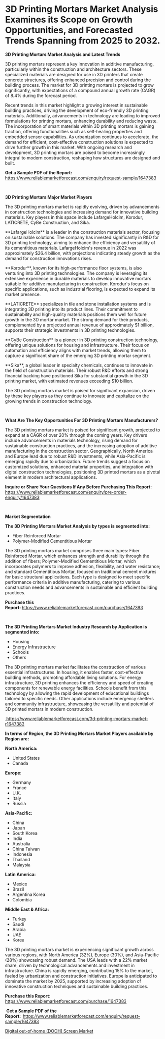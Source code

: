 <p><h1>3D Printing Mortars Market Analysis Examines its Scope on Growth Opportunities, and Forecasted Trends Spanning from 2025 to 2032.</h1></p><p><strong>3D Printing Mortars Market Analysis and Latest Trends</strong></p>
<p><p>3D printing mortars represent a key innovation in additive manufacturing, particularly within the construction and architecture sectors. These specialized materials are designed for use in 3D printers that create concrete structures, offering enhanced precision and control during the building process. The market for 3D printing mortars is projected to grow significantly, with expectations of a compound annual growth rate (CAGR) of 8.4% during the forecast period.</p><p>Recent trends in this market highlight a growing interest in sustainable building practices, driving the development of eco-friendly 3D printing materials. Additionally, advancements in technology are leading to improved formulations for printing mortars, enhancing durability and reducing waste. The incorporation of smart materials within 3D printing mortars is gaining traction, offering functionalities such as self-healing properties and embedded sensor capabilities. As urbanization continues to accelerate, the demand for efficient, cost-effective construction solutions is expected to drive further growth in this market. With ongoing research and development, 3D printing mortars are poised to become increasingly integral to modern construction, reshaping how structures are designed and built.</p></p>
<p><strong>Get a Sample PDF of the Report:&nbsp;</strong> <a href="https://www.reliablemarketforecast.com/enquiry/request-sample/1647383?utm_campaign=2336&utm_medium=2&utm_source=Github&utm_content=ia&utm_term=29032025&utm_id=3d-printing-mortars">https://www.reliablemarketforecast.com/enquiry/request-sample/1647383</a></p>
<p>&nbsp;</p>
<p><strong>3D Printing Mortars Major Market Players</strong></p>
<p><p>The 3D printing mortars market is rapidly evolving, driven by advancements in construction technologies and increasing demand for innovative building materials. Key players in this space include LafargeHolcim, Korodur, LATICRETE, CyBe Construction, and Sika.</p><p>**LafargeHolcim** is a leader in the construction materials sector, focusing on sustainable solutions. The company has invested significantly in R&D for 3D printing technology, aiming to enhance the efficiency and versatility of its cementitious materials. LafargeHolcim's revenue in 2022 was approximately $26.4 billion, with projections indicating steady growth as the demand for construction innovations rises.</p><p>**Korodur**, known for its high-performance floor systems, is also venturing into 3D printing technologies. The company is leveraging its extensive experience in durable materials to develop innovative mortars suitable for additive manufacturing in construction. Korodur's focus on specific applications, such as industrial flooring, is expected to expand its market presence.</p><p>**LATICRETE** specializes in tile and stone installation systems and is integrating 3D printing into its product lines. Their commitment to sustainability and high-quality materials positions them well for future growth in the 3D mortar market. The strong demand for their products, complemented by a projected annual revenue of approximately $1 billion, supports their strategic investments in 3D printing technologies.</p><p>**CyBe Construction** is a pioneer in 3D printing construction technology, offering unique solutions for housing and infrastructure. Their focus on automation and efficiency aligns with market trends, allowing them to capture a significant share of the emerging 3D printing mortar segment.</p><p>**Sika**, a global leader in specialty chemicals, continues to innovate in the field of construction materials. Their robust R&D efforts and strong financial backing have positioned Sika for substantial growth in the 3D printing market, with estimated revenues exceeding $10 billion. </p><p>The 3D printing mortars market is poised for significant expansion, driven by these key players as they continue to innovate and capitalize on the growing trends in construction technology.</p></p>
<p>&nbsp;</p>
<p><strong>What Are The Key Opportunities For 3D Printing Mortars Manufacturers?</strong></p>
<p><p>The 3D printing mortars market is poised for significant growth, projected to expand at a CAGR of over 20% through the coming years. Key drivers include advancements in materials technology, rising demand for sustainable construction practices, and the increasing adoption of additive manufacturing in the construction sector. Geographically, North America and Europe lead due to robust R&D investments, while Asia-Pacific is emerging rapidly due to urbanization. Future trends suggest a focus on customized solutions, enhanced material properties, and integration with digital construction technologies, positioning 3D printed mortars as a pivotal element in modern architectural applications.</p></p>
<p><strong>Inquire or Share Your Questions If Any Before Purchasing This Report:</strong> <a href="https://www.reliablemarketforecast.com/enquiry/pre-order-enquiry/1647383?utm_campaign=2336&utm_medium=2&utm_source=Github&utm_content=ia&utm_term=29032025&utm_id=3d-printing-mortars">https://www.reliablemarketforecast.com/enquiry/pre-order-enquiry/1647383</a></p>
<p>&nbsp;</p>
<p><strong>Market Segmentation</strong></p>
<p><strong>The 3D Printing Mortars Market Analysis by types is segmented into:</strong></p>
<p><ul><li>Fiber Reinforced Mortar</li><li>Polymer-Modified Cementitious Mortar</li></ul></p>
<p><p>The 3D printing mortars market comprises three main types: Fiber Reinforced Mortar, which enhances strength and durability through the addition of fibers; Polymer-Modified Cementitious Mortar, which incorporates polymers to improve adhesion, flexibility, and water resistance; and standard Cementitious Mortar, focused on traditional cement mixtures for basic structural applications. Each type is designed to meet specific performance criteria in additive manufacturing, catering to various construction needs and advancements in sustainable and efficient building practices.</p></p>
<p><strong>Purchase this Report:&nbsp;</strong><a href="https://www.reliablemarketforecast.com/purchase/1647383?utm_campaign=2336&utm_medium=2&utm_source=Github&utm_content=ia&utm_term=29032025&utm_id=3d-printing-mortars">https://www.reliablemarketforecast.com/purchase/1647383</a></p>
<p>&nbsp;</p>
<p><strong>The 3D Printing Mortars Market Industry Research by Application is segmented into:</strong></p>
<p><ul><li>Housing</li><li>Energy Infrastructure</li><li>Schools</li><li>Others</li></ul></p>
<p><p>The 3D printing mortars market facilitates the construction of various essential infrastructures. In housing, it enables faster, cost-effective building methods, promoting affordable living solutions. For energy infrastructure, 3D printing enhances the efficiency and speed of creating components for renewable energy facilities. Schools benefit from this technology by allowing the rapid development of educational buildings tailored to specific needs. Other applications include emergency shelters and community infrastructure, showcasing the versatility and potential of 3D printed mortars in modern construction.</p></p>
<p><a href="https://www.reliablemarketforecast.com/3d-printing-mortars-market-r1647383?utm_campaign=2336&utm_medium=2&utm_source=Github&utm_content=ia&utm_term=29032025&utm_id=3d-printing-mortars">&nbsp;https://www.reliablemarketforecast.com/3d-printing-mortars-market-r1647383</a></p>
<p><strong>In terms of Region, the 3D Printing Mortars Market Players available by Region are:</strong></p>
<p>
    <p> <strong> North America: </strong>
        <ul>
            <li>United States</li>
            <li>Canada</li>
        </ul>
        </p> 
    <p> <strong> Europe: </strong>
        <ul>
            <li>Germany</li>
            <li>France</li>
            <li>U.K.</li>
            <li>Italy</li>
            <li>Russia</li>
        </ul>
        </p> 
    <p> <strong> Asia-Pacific: </strong>
        <ul>
            <li>China</li>
            <li>Japan</li>
            <li>South Korea</li>
            <li>India</li>
            <li>Australia</li>
            <li>China Taiwan</li>
            <li>Indonesia</li>
            <li>Thailand</li>
            <li>Malaysia</li>
        </ul>
        </p> 
    <p> <strong> Latin America: </strong>
        <ul>
            <li>Mexico</li>
            <li>Brazil</li>
            <li>Argentina Korea</li>
            <li>Colombia</li>
        </ul>
        </p> 
    <p> <strong> Middle East & Africa: </strong>
        <ul>
            <li>Turkey</li>
            <li>Saudi</li>
            <li>Arabia</li>
            <li>UAE</li>
            <li>Korea</li>
        </ul>
    </p>
    </p>
<p><p>The 3D printing mortars market is experiencing significant growth across various regions, with North America (32%), Europe (30%), and Asia-Pacific (28%) showcasing robust demand. The USA leads with a 22% market share, driven by technological advancements and investment in infrastructure. China is rapidly emerging, contributing 15% to the market, fueled by urbanization and construction initiatives. Europe is anticipated to dominate the market by 2025, supported by increasing adoption of innovative construction techniques and sustainable building practices.</p></p>
<p><strong>Purchase this Report: </strong><a href="https://www.reliablemarketforecast.com/purchase/1647383?utm_campaign=2336&utm_medium=2&utm_source=Github&utm_content=ia&utm_term=29032025&utm_id=3d-printing-mortars">https://www.reliablemarketforecast.com/purchase/1647383</a></p>
<p>&nbsp;<strong>Get a Sample PDF of the Report:&nbsp;&nbsp;</strong><a href="https://www.reliablemarketforecast.com/enquiry/request-sample/1647383?utm_campaign=2336&utm_medium=2&utm_source=Github&utm_content=ia&utm_term=29032025&utm_id=3d-printing-mortars">https://www.reliablemarketforecast.com/enquiry/request-sample/1647383</a></p>
<p><strong></strong></p>
<p><p><a href="https://github.com/klindsey95/Market-Research-Report-List-1/blob/main/digital-out-of-home-dooh-screen-market.md?utm_campaign=2336&utm_medium=2&utm_source=Github&utm_content=ia&utm_term=29032025&utm_id=3d-printing-mortars">Digital out-of-home (DOOH) Screen Market</a></p></p>